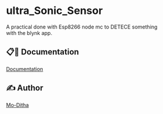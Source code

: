 # ultra_Sonic_Sensor
A practical done with Esp8266 node mc to DETECE something with the blynk app.


## 📋🎇 Documentation

[Documentation](https://github.com/Mo-Ditha/Create_Db_Connection)

## ✍ Author

[Mo-Ditha](https://github.com/Mo-Ditha)

